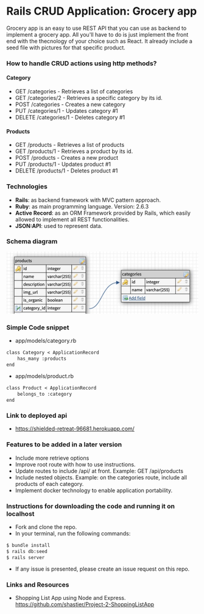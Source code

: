 # Rails CRUD Application: Grocery app

Grocery app is an easy to use REST API that you can use as backend to implement a grocery app. All you'll have to do is just implement the front end with the thecnology of your choice such as React.
It already include a seed file with pictures for that specific product. 

### How to handle CRUD actions using http methods?
#### Category
- GET /categories - Retrieves a list of categories
- GET /categories/2 - Retrieves a specific category by its id.
- POST /categories - Creates a new category
- PUT /categories/1 - Updates category #1
- DELETE /categories/1 - Deletes category #1

#### Products
- GET /products - Retrieves a list of products
- GET /products/1 - Retrieves a product by its id.
- POST /products - Creates a new product
- PUT /products/1 - Updates product #1
- DELETE /products/1 - Deletes product #1

### Technologies
- **Rails**: as backend framework with MVC pattern approach.
- **Ruby**: as main programming language. Version: 2.6.3
- **Active Record**: as an ORM Framework provided by Rails, which easily allowed to implement all REST functionalities. 
- **JSON:API**: used to represent data. 

### Schema diagram
![schema](./assets/schema_diagram.jpg)

### Simple Code snippet
- app/models/category.rb
```
class Category < ApplicationRecord
    has_many :products
end
```
- app/models/product.rb
```
class Product < ApplicationRecord
    belongs_to :category
end
```

### Link to deployed api
- https://shielded-retreat-96681.herokuapp.com/

### Features to be added in a later version
- Include more retrieve options
- Improve root route with how to use instructions.
- Update routes to include /api/ at front. Example: GET /api/products
- Include nested objects. Example: on the categories route, include all products of each category.
- Implement docker technology to enable application portability.

### Instructions for downloading the code and running it on localhost
- Fork and clone the repo.
- In your terminal, run the following commands:
```
$ bundle install
$ rails db:seed
$ rails server
```
- If any issue is presented, please create an issue request on this repo.

### Links and Resources
- Shopping List App using Node and Express.
https://github.com/shastier/Project-2-ShoppingListApp
